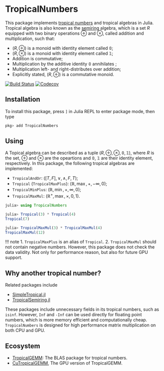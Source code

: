 # TropicalNumbers

This package implements [tropical numbers](https://en.wikipedia.org/wiki/Tropical_geometry) and tropical algebras in Julia. Tropical algebra is also known as the [semiring](https://en.wikipedia.org/wiki/Semiring) algebra, which is a set $R$ equipped with two binary operations $\oplus$ and $\otimes$, called addition and multiplication, such that:

* $(R, \oplus)$ is a monoid with identity element called $\mathbb{0}$;
* $(R, \otimes)$ is a monoid with identity element called $\mathbb{1}$;
* Addition is commutative;
* Multiplication by the additive identity $\mathbb{0}$ annihilates ;
* Multiplication left- and right-distributes over addition;
* Explicitly stated, $(R, \oplus)$ is a commutative monoid.


[![Build Status](https://travis-ci.com/TensorBFS/TropicalNumbers.jl.svg?branch=master)](https://travis-ci.com/TensorBFS/TropicalNumbers.jl)
[![Codecov](https://codecov.io/gh/TensorBFS/TropicalNumbers.jl/branch/master/graph/badge.svg)](https://codecov.io/gh/TensorBFS/TropicalNumbers.jl)

## Installation
To install this package, press `]` in Julia REPL to enter package mode, then type

```julia
pkg> add TropicalNumbers
```

## Using

A Topical algebra can be described as a tuple $(R, \oplus, \otimes, \mathbb{0}, \mathbb{1})$, where $R$ is the set, $\oplus$ and $\otimes$ are the opeartions and $\mathbb{0}$, $\mathbb{1}$ are their identity element, respectively. In this package, the following tropical algebras are implemented:
* `TropicalAndOr`: $([T, F], \lor, \land, F, T)$;
* `Tropical` (`TropicalMaxPlus`): $(\mathbb{R}, \max, +, -\infty, 0)$;
* `TropicalMinPlus`: $(\mathbb{R}, \min, +, \infty, 0)$;
* `TropicalMaxMul`: $(\mathbb{R}^+, \max, \times, 0, 1)$.

```julia
julia> using TropicalNumbers

julia> Tropical(3) * Tropical(4)
Tropical(7)

julia> TropicalMaxMul(3) * TropicalMaxMul(4)
TropicalMaxMul(12)
```
!!! note
    1. `TropicalMaxPlus` is an alias of `Tropical`.
    2. `TropicalMaxMul` should not contain negative numbers. However, this package does not check the data validity. Not only for performance reason, but also for future GPU support.

## Why another tropical number?

Related packages include

* [SimpleTropical.jl](https://github.com/scheinerman/SimpleTropical.jl)
* [TropicalSemiring.jl](https://github.com/saschatimme/TropicalSemiring.jl)

These packages include unnecessary fields in its tropical numbers, such as `isinf`. However, `Inf` and `-Inf` can be used directly for floating point numbers, which is more memory efficient and computationally cheap. `TropicalNumbers` is designed for high performance matrix multiplication on both CPU and GPU.

## Ecosystem
* [TropicalGEMM](https://github.com/TensorBFS/TropicalGEMM.jl): The BLAS package for tropical numbers.
* [CuTropicalGEMM](https://github.com/ArrogantGao/CuTropicalGEMM.jl), The GPU version of TropicalGEMM.